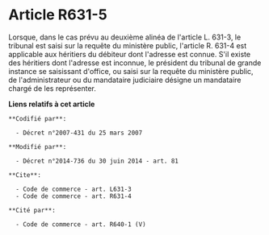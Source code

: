 # Article R631-5

Lorsque, dans le cas prévu au deuxième alinéa de l'article L. 631-3, le tribunal est saisi sur la requête du ministère
public, l'article R. 631-4 est applicable aux héritiers du débiteur dont l'adresse est connue. S'il existe des héritiers dont
l'adresse est inconnue, le président du tribunal de grande instance se saisissant d'office, ou saisi sur la requête du
ministère public, de l'administrateur ou du mandataire judiciaire désigne un mandataire chargé de les représenter.

**Liens relatifs à cet article**

	**Codifié par**:

	  - Décret n°2007-431 du 25 mars 2007

	**Modifié par**:

	  - Décret n°2014-736 du 30 juin 2014 - art. 81

	**Cite**:

	  - Code de commerce - art. L631-3
	  - Code de commerce - art. R631-4

	**Cité par**:

	  - Code de commerce - art. R640-1 (V)
